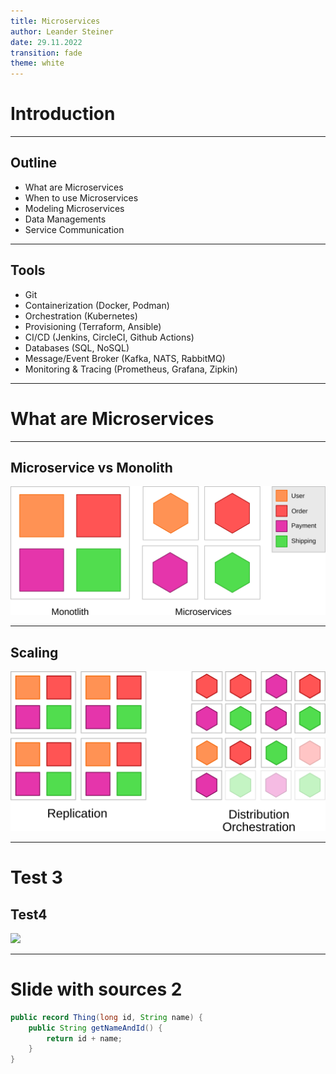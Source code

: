 ```yaml
---
title: Microservices
author: Leander Steiner
date: 29.11.2022
transition: fade
theme: white
---
```


# Introduction

---

## Outline

- What are Microservices
- When to use Microservices
- Modeling Microservices
- Data Managements
- Service Communication

---

## Tools

- Git
- Containerization (Docker, Podman)
- Orchestration (Kubernetes)
- Provisioning (Terraform, Ansible)
- CI/CD (Jenkins, CircleCI, Github Actions)
- Databases (SQL, NoSQL)
- Message/Event Broker (Kafka, NATS, RabbitMQ)
- Monitoring & Tracing (Prometheus, Grafana, Zipkin)

---

# What are Microservices

---

## Microservice vs Monolith

![](img/microservices-vs-monolith.svg)

---

## Scaling

![](img/microservice-vs-monolith-scaling.svg)

---

# Test 3

## Test4

![](img/pre/unititled.svg)

---

# Slide with sources 2

```{.java .numberLines}
public record Thing(long id, String name) {
    public String getNameAndId() {
        return id + name;
    }
}
```
